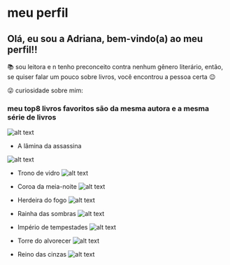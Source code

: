 # meu perfil
## Olá, eu sou a Adriana, bem-vindo(a) ao meu perfil!!

 :books: sou leitora e n tenho preconceito contra nenhum gênero literário, então, se quiser falar um pouco sobre livros, você encontrou a pessoa certa :wink:
 
:stuck_out_tongue_winking_eye:	curiosidade sobre mim:
 ### meu top8 livros favoritos são da mesma autora e a mesma série de livros

 ![alt text](https://m.media-amazon.com/images/I/81p6nHmmNaL._SL1500_.jpg)

* A lâmina da assassina

![alt text](https://m.media-amazon.com/images/I/81wVMTuT5rL._SY385_.jpg)

* Trono de vidro
![alt text](https://m.media-amazon.com/images/I/81pMMF9WnmL._SL1500_.jpg)

* Coroa da meia-noite
![alt text](https://m.media-amazon.com/images/I/81xOkcOAbML._SL1500_.jpg)

* Herdeira do fogo
![alt text](https://m.media-amazon.com/images/I/71W8HtpI-NL._SL1500_.jpg)

* Rainha das sombras
![alt text](https://m.media-amazon.com/images/I/81JE8uJ+dsL._SL1500_.jpg)

* Império de tempestades
![alt text](https://m.media-amazon.com/images/I/817UYUH2v5L._SL1500_.jpg)

* Torre do alvorecer
![alt text](https://m.media-amazon.com/images/I/81SD36Ae9FL._SL1500_.jpg)

* Reino das cinzas
![alt text](https://m.media-amazon.com/images/I/81Gcf9U9trL._SL1500_.jpg)
